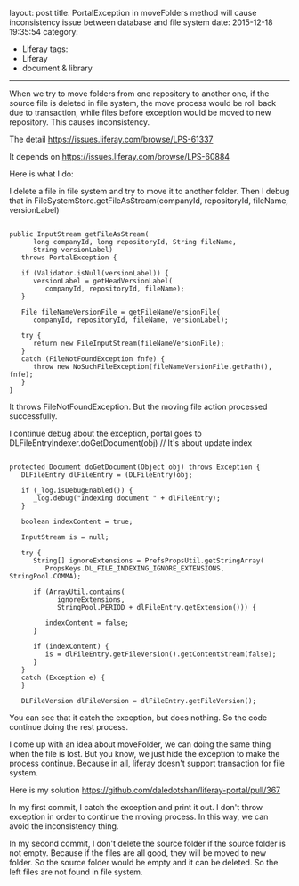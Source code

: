 layout: post
title: PortalException in moveFolders method will cause inconsistency issue between database and file system
date: 2015-12-18 19:35:54
category: 
- Liferay
tags:
- Liferay
- document & library
---

When we try to move folders from one repository to another one, if the source file is deleted in file system, the move process would be roll back due to transaction, while files before exception would be moved to new repository. This causes inconsistency.

 

The detail https://issues.liferay.com/browse/LPS-61337

It depends on https://issues.liferay.com/browse/LPS-60884

 

Here is what I do:

I delete a file in file system and try to move it to another folder. Then I debug that in FileSystemStore.getFileAsStream(companyId, repositoryId, fileName, versionLabel)

```

public InputStream getFileAsStream(
      long companyId, long repositoryId, String fileName,
      String versionLabel)
   throws PortalException {

   if (Validator.isNull(versionLabel)) {
      versionLabel = getHeadVersionLabel(
         companyId, repositoryId, fileName);
   }

   File fileNameVersionFile = getFileNameVersionFile(
      companyId, repositoryId, fileName, versionLabel);

   try {
      return new FileInputStream(fileNameVersionFile);
   }
   catch (FileNotFoundException fnfe) {
      throw new NoSuchFileException(fileNameVersionFile.getPath(), fnfe);
   }
}
```


It throws FileNotFoundException. But the moving file action processed successfully.

I continue debug about the exception, portal goes to DLFileEntryIndexer.doGetDocument(obj) // It's about update index
```

protected Document doGetDocument(Object obj) throws Exception {
   DLFileEntry dlFileEntry = (DLFileEntry)obj;

   if (_log.isDebugEnabled()) {
      _log.debug("Indexing document " + dlFileEntry);
   }

   boolean indexContent = true;

   InputStream is = null;

   try {
      String[] ignoreExtensions = PrefsPropsUtil.getStringArray(
         PropsKeys.DL_FILE_INDEXING_IGNORE_EXTENSIONS, StringPool.COMMA);

      if (ArrayUtil.contains(
            ignoreExtensions,
            StringPool.PERIOD + dlFileEntry.getExtension())) {

         indexContent = false;
      }

      if (indexContent) {
         is = dlFileEntry.getFileVersion().getContentStream(false);
      }
   }
   catch (Exception e) {
   }
   
   DLFileVersion dlFileVersion = dlFileEntry.getFileVersion();

```

You can see that it catch the exception, but does nothing. So the code continue doing the rest process.

I come up with an idea about moveFolder, we can doing the same thing when the file is lost. But you know, we just hide the exception to make the process continue. Because in all, liferay doesn't support transaction for file system.

 

Here is my solution https://github.com/daledotshan/liferay-portal/pull/367

In my first commit, I catch the exception and print it out. I don't throw exception in order to continue the moving process. In this way, we can avoid the inconsistency thing.

In my second commit, I don't delete the source folder if the source folder is not empty. Because if the files are all good, they will be moved to new folder. So the source folder would be empty and it can be deleted. So the left files are not found in file system.